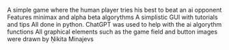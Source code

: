 A simple game where the human player tries his best to beat an ai opponent
Features minimax and alpha beta algorythms 
A simplistic GUI with tutorials and tips 
All done in python. ChatGPT was used to help with the ai algorythm functions
All graphical elements such as the game field and button images were drawn by Ņikita Minajevs
